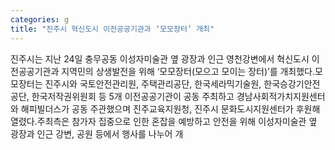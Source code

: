 ```yaml
---
categories: g
title: "진주시 혁신도시 이전공공기관과 ‘모모장터’ 개최"
---
```

진주시는 지난 24일 충무공동 이성자미술관 옆 광장과 인근 영천강변에서 혁신도시 이전공공기관과 지역민의 상생발전을 위해 ‘모모장터(모으고 모이는 장터)’를 개최했다.모모장터는 진주시와 국토안전관리원, 주택관리공단, 한국세라믹기술원, 한국승강기안전공단, 한국저작권위원회 등 5개 이전공공기관이 공동 주최하고 경남사회적가치지원센터와 해피빌더스가 공동 주관했으며 진주교육지원청, 진주시 문화도시지원센터가 후원해 열렸다.주최측은 참가자 집중으로 인한 혼잡을 예방하고 안전을 위해 이성자미술관 옆 광장과 인근 강변, 공원 등에서 행사를 나누어 개